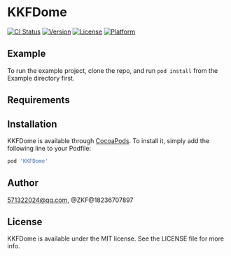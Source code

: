 # KKFDome

[![CI Status](https://img.shields.io/travis/571322024@qq.com/KKFDome.svg?style=flat)](https://travis-ci.org/571322024@qq.com/KKFDome)
[![Version](https://img.shields.io/cocoapods/v/KKFDome.svg?style=flat)](https://cocoapods.org/pods/KKFDome)
[![License](https://img.shields.io/cocoapods/l/KKFDome.svg?style=flat)](https://cocoapods.org/pods/KKFDome)
[![Platform](https://img.shields.io/cocoapods/p/KKFDome.svg?style=flat)](https://cocoapods.org/pods/KKFDome)

## Example

To run the example project, clone the repo, and run `pod install` from the Example directory first.

## Requirements

## Installation

KKFDome is available through [CocoaPods](https://cocoapods.org). To install
it, simply add the following line to your Podfile:

```ruby
pod 'KKFDome'
```

## Author

571322024@qq.com, @ZKF@18236707897

## License

KKFDome is available under the MIT license. See the LICENSE file for more info.
